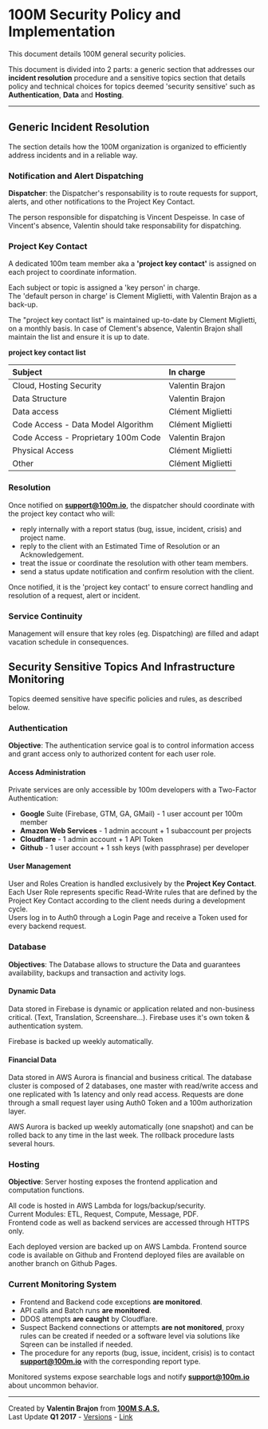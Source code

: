 # 100M Security Policy and Implementation

This document details 100M general security policies.  

This document is divided into 2 parts: a generic section that addresses our **incident resolution** procedure and a sensitive topics section that details policy and technical choices for topics deemed 'security sensitive' such as **Authentication**, **Data** and **Hosting**.  

---
## Generic Incident Resolution
The section details how the 100M organization is organized to efficiently address incidents and in a reliable way.



### Notification and Alert Dispatching
**Dispatcher**: the Dispatcher's responsability is to route requests for support, alerts, and other notifications to the Project Key Contact. 

The person responsible for dispatching is Vincent Despeisse. In case of Vincent's absence, Valentin should take responsability for dispatching.

### Project Key Contact
A dedicated 100m team member aka a **'project key contact'** is assigned on each project to coordinate information.

Each subject or topic is assigned a 'key person' in charge.  
The 'default person in charge' is Clement Miglietti, with Valentin Brajon as a back-up.

The "project key contact list" is maintained up-to-date by Clement Miglietti, on a monthly basis. In case of Clement's absence, Valentin Brajon shall maintain the list and ensure it is up to date.

**project key contact list**

| Subject                             | In charge         |
|:------------------------------------|:------------------|
| Cloud, Hosting Security             | Valentin Brajon   |
| Data Structure                      | Valentin Brajon   |
| Data access                         | Clément Miglietti |
| Code Access - Data Model Algorithm  | Clément Miglietti |
| Code Access - Proprietary 100m Code | Valentin Brajon   |
| Physical Access                     | Clément Miglietti |
| Other                               | Clément Miglietti |

### Resolution
Once notified on **support@100m.io**, the dispatcher should coordinate with the project key contact who will:
  - reply internally with a report status (bug, issue, incident, crisis) and project name.
  - reply to the client with an Estimated Time of Resolution or an Acknowledgement.
  - treat the issue or coordinate the resolution with other team members.
  - send a status update notification and confirm resolution with the client.  

Once notified, it is the 'project key contact' to ensure correct handling and resolution of a request, alert or incident.

### Service Continuity
Management will ensure that key roles (eg. Dispatching) are filled and adapt vacation schedule in consequences.


## Security Sensitive Topics And Infrastructure Monitoring

Topics deemed sensitive have specific policies and rules, as described below.

### Authentication

**Objective**: The authentication service goal is to control information access and grant access only to authorized content for each user role.
####  Access Administration
Private services are only accessible by 100m developers with a Two-Factor Authentication:
- **Google** Suite (Firebase, GTM, GA, GMail) - 1 user account per 100m member
- **Amazon Web Services** - 1 admin account + 1 subaccount per projects
- **Cloudflare** - 1 admin account + 1 API Token
- **Github** - 1 user account + 1 ssh keys (with passphrase) per developer

#### User Management
User and Roles Creation is handled exclusively by the **Project Key Contact**.  
Each User Role represents specific Read-Write rules that are defined by the Project Key Contact according to the client needs during a development cycle.  
Users log in to Auth0 through a Login Page and receive a Token used for every backend request.  

### Database

**Objectives**: The Database allows to structure the Data and guarantees availability, backups and transaction and activity logs.

#### Dynamic Data
Data stored in Firebase is dynamic or application related and non-business critical. (Text, Translation, Screenshare...). Firebase uses it's own token & authentication system.

Firebase is backed up weekly automatically.

#### Financial Data
Data stored in AWS Aurora is financial and business critical. The database cluster is composed of 2 databases, one master with read/write access and one replicated with 1s latency and only read access. Requests are done through a small request layer using Auth0 Token and a 100m authorization layer.

AWS Aurora is backed up weekly automatically (one snapshot) and can be rolled back to any time in the last week. The rollback procedure lasts several hours.

### Hosting

**Objective**: Server hosting exposes the frontend application and computation functions.

All code is hosted in AWS Lambda for logs/backup/security.  
Current Modules: ETL, Request, Compute, Message, PDF.  
Frontend code as well as backend services are accessed through HTTPS only.

Each deployed version are backed up on AWS Lambda. Frontend source code is available on Github and Frontend deployed files are available on another branch on Github Pages.

### Current Monitoring System
- Frontend and Backend code exceptions **are monitored**.
- API calls and Batch runs **are monitored**.
- DDOS attempts **are caught** by Cloudflare.
- Suspect Backend connections or attempts **are not monitored**, proxy rules can be created if needed or a software level via solutions like Sqreen can be installed if needed.
- The procedure for any reports (bug, issue, incident, crisis) is to contact **support@100m.io** with the corresponding report type.

Monitored systems expose searchable logs and notify **support@100m.io** about uncommon behavior.

---

<footer>
  <grid>
    <div col="1/2">
      Created by <strong>Valentin Brajon</strong> from <strong><a att href="https://100m.io" target="_blank">100M S.A.S.</a></strong>
    </div>
    <div col="1/2" txt="r">
      Last Update <strong>Q1 2017</strong> - <a att href="https://github.com/100-m/100m.io/commits/master/extra/docs/file-security.md" target="_blank">Versions</a> - <a att href="https://100m.io/extra/markdown.html?docs/file-security.md" target="_blank">Link</a>
    </div>
  </grid>
</footer>